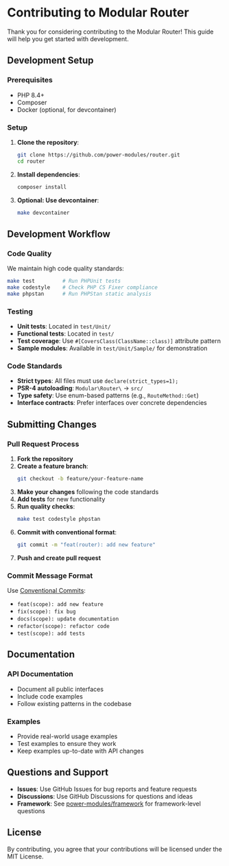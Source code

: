 # Contributing to Modular Router

Thank you for considering contributing to the Modular Router! This guide will help you get started with development.

## Development Setup

### Prerequisites

- PHP 8.4+
- Composer
- Docker (optional, for devcontainer)

### Setup

1. **Clone the repository**:
   ```bash
   git clone https://github.com/power-modules/router.git
   cd router
   ```

2. **Install dependencies**:
   ```bash
   composer install
   ```

3. **Optional: Use devcontainer**:
   ```bash
   make devcontainer
   ```

## Development Workflow

### Code Quality

We maintain high code quality standards:

```bash
make test         # Run PHPUnit tests
make codestyle    # Check PHP CS Fixer compliance
make phpstan      # Run PHPStan static analysis
```

### Testing

- **Unit tests**: Located in `test/Unit/`
- **Functional tests**: Located in `test/`
- **Test coverage**: Use `#[CoversClass(ClassName::class)]` attribute pattern
- **Sample modules**: Available in `test/Unit/Sample/` for demonstration

### Code Standards

- **Strict types**: All files must use `declare(strict_types=1);`
- **PSR-4 autoloading**: `Modular\Router\` → `src/`
- **Type safety**: Use enum-based patterns (e.g., `RouteMethod::Get`)
- **Interface contracts**: Prefer interfaces over concrete dependencies

## Submitting Changes

### Pull Request Process

1. **Fork the repository**
2. **Create a feature branch**:
   ```bash
   git checkout -b feature/your-feature-name
   ```
3. **Make your changes** following the code standards
4. **Add tests** for new functionality
5. **Run quality checks**:
   ```bash
   make test codestyle phpstan
   ```
6. **Commit with conventional format**:
   ```bash
   git commit -m "feat(router): add new feature"
   ```
7. **Push and create pull request**

### Commit Message Format

Use [Conventional Commits](https://www.conventionalcommits.org/):

- `feat(scope): add new feature`
- `fix(scope): fix bug`
- `docs(scope): update documentation`
- `refactor(scope): refactor code`
- `test(scope): add tests`

## Documentation

### API Documentation

- Document all public interfaces
- Include code examples
- Follow existing patterns in the codebase

### Examples

- Provide real-world usage examples
- Test examples to ensure they work
- Keep examples up-to-date with API changes

## Questions and Support

- **Issues**: Use GitHub Issues for bug reports and feature requests
- **Discussions**: Use GitHub Discussions for questions and ideas
- **Framework**: See [power-modules/framework](https://github.com/power-modules/framework) for framework-level questions

## License

By contributing, you agree that your contributions will be licensed under the MIT License.